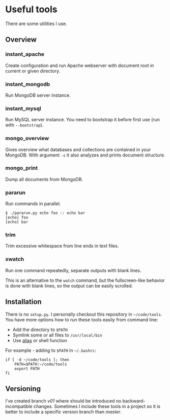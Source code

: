 
Useful tools
============

There are some utilities I use.

Overview
--------


### instant_apache

Create configuration and run Apache webserver with document root in current
or given directory.


### instant_mongodb

Run MongoDB server instance.


### instant_mysql

Run MySQL server instance. You need to bootstrap it before first use (run
with `--bootstrap`).


### mongo_overview

Gives overview what databases and collections are contained in your MongoDB.
With argument `-s` it also analyzes and prints document structure.


### mongo_print

Dump all documents from MongoDB.


### pararun

Run commands in parallel.

    $ ./pararun.py echo foo :: echo bar
    [echo] foo
    [echo] bar


### trim

Trim excessive whitespace from line ends in text files.


### xwatch

Run one command repeatedly, separate outputs with blank lines.

This is an alternative to the `watch` command, but the fullscreen-like
behavior is done with blank lines, so the output can be easily scrolled.


Installation
------------

There is no `setup.py`. I personally checkout this repository in `~/code/tools`.
You have more options how to run these tools easily from command line:

  - Add the directory to `$PATH`
  - Symlink some or all files to `/usr/local/bin`
  - Use [alias](http://www.gnu.org/software/bash/manual/html_node/Aliases.html)
    or shell function

For example - adding to `$PATH` in `~/.bashrc`:

    if [ -d ~/code/tools ]; then
        PATH=$PATH:~/code/tools
        export PATH
    fi

Versioning
----------

I've created branch _v01_ where should be introduced no backward-incompatible
changes. Sometimes I include these tools in a project so it is better to include
a specific version branch than _master_.
